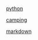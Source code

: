 [python](https://www.google.com)

[camping](https://www.google.com)

[markdown](https://www.google.com)

